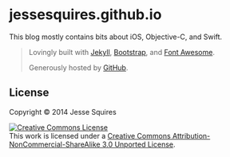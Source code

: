 # jessesquires.github.io

This blog mostly contains bits about iOS, Objective-C, and Swift.

>Lovingly built with [Jekyll](http://jekyllrb.com), [Bootstrap](http://getbootstrap.com), and [Font Awesome](http://fortawesome.github.io/Font-Awesome/).
>
>Generously hosted by [GitHub](https://pages.github.com).

## License

Copyright &copy; 2014 Jesse Squires

<a rel="license" href="http://creativecommons.org/licenses/by-nc-sa/3.0"><img alt="Creative Commons License" style="border-width:0" src="http://i.creativecommons.org/l/by-nc-sa/3.0/88x31.png" /></a><br />This work is licensed under a <a rel="license" href="http://creativecommons.org/licenses/by-nc-sa/3.0">Creative Commons Attribution-NonCommercial-ShareAlike 3.0 Unported License</a>.
